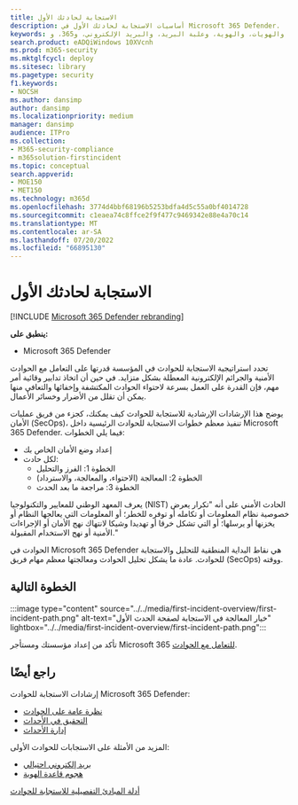 ```yaml
---
title: الاستجابة لحادثك الأول
description: أساسيات الاستجابة لحادثك الأول في Microsoft 365 Defender.
keywords: الحوادث، والتنبيهات، والتحقيق، والارتباط، والهجمات، والأجهزة، والمستخدمين، والهويات، والهوية، وعلبة البريد، والبريد الإلكتروني، و365، وmicrosoft، وm365، والاستجابة للحوادث، والهجمات الإلكترونية، والدراسة الذاتية، والتحذير، والتحذير، والإلحاق، والمستجيب للحوادث
search.product: eADQiWindows 10XVcnh
ms.prod: m365-security
ms.mktglfcycl: deploy
ms.sitesec: library
ms.pagetype: security
f1.keywords:
- NOCSH
ms.author: dansimp
author: dansimp
ms.localizationpriority: medium
manager: dansimp
audience: ITPro
ms.collection:
- M365-security-compliance
- m365solution-firstincident
ms.topic: conceptual
search.appverid:
- MOE150
- MET150
ms.technology: m365d
ms.openlocfilehash: 3774d4bbf68196b5253bdfa4d5c55a0bf4014728
ms.sourcegitcommit: c1eaea74c8ffce2f9f477c9469342e88e4a70c14
ms.translationtype: MT
ms.contentlocale: ar-SA
ms.lasthandoff: 07/20/2022
ms.locfileid: "66895130"
---
```

# <a name="responding-to-your-first-incident"></a>الاستجابة لحادثك الأول

[!INCLUDE [Microsoft 365 Defender rebranding](../includes/microsoft-defender.md)]

**ينطبق على:**
- Microsoft 365 Defender

تحدد استراتيجية الاستجابة للحوادث في المؤسسة قدرتها على التعامل مع الحوادث الأمنية والجرائم الإلكترونية المعطلة بشكل متزايد. في حين أن اتخاذ تدابير وقائية أمر مهم، فإن القدرة على العمل بسرعة لاحتواء الحوادث المكتشفة وإخفائها والتعافي منها يمكن أن تقلل من الأضرار وخسائر الأعمال.

يوضح هذا الإرشادات الإرشادية للاستجابة للحوادث كيف يمكنك، كجزء من فريق عمليات الأمان (SecOps)، تنفيذ معظم خطوات الاستجابة للحوادث الرئيسية داخل Microsoft 365 Defender. فيما يلي الخطوات:

- إعداد وضع الأمان الخاص بك
- لكل حادث:
  - الخطوة 1: الفرز والتحليل
  - الخطوة 2: المعالجة (الاحتواء، والمعالجة، والاسترداد)
  - الخطوة 3: مراجعة ما بعد الحدث

يعرف المعهد الوطني للمعايير والتكنولوجيا (NIST) الحادث الأمني على أنه "تكرار يعرض خصوصية نظام المعلومات أو تكامله أو توفره للخطر؛ أو المعلومات التي يعالجها النظام أو يخزنها أو يرسلها؛ أو التي تشكل خرقا أو تهديدا وشيكا لانتهاك نهج الأمان أو الإجراءات الأمنية أو نهج الاستخدام المقبولة."

الحوادث في Microsoft 365 Defender هي نقاط البداية المنطقية للتحليل والاستجابة للحوادث. عادة ما يشكل تحليل الحوادث ومعالجتها معظم مهام فريق (SecOps) ووقته.

## <a name="next-step"></a>الخطوة التالية

:::image type="content" source="../../media/first-incident-overview/first-incident-path.png" alt-text="خيار المعالجة في الاستجابة لصفحة الحدث الأول" lightbox="../../media/first-incident-overview/first-incident-path.png":::

تأكد من إعداد مؤسستك ومستأجر Microsoft 365 [للتعامل مع الحوادث](first-incident-prepare.md).

## <a name="see-also"></a>راجع أيضًا

إرشادات الاستجابة للحوادث Microsoft 365 Defender:

- [نظرة عامة على الحوادث](incidents-overview.md)
- [التحقيق في الأحداث](investigate-incidents.md)
- [إدارة الأحداث](manage-incidents.md)

المزيد من الأمثلة على الاستجابات للحوادث الأولى:

- [بريد إلكتروني احتيالي](first-incident-path-phishing.md)
- [هجوم قاعدة الهوية](first-incident-path-identity.md)

[أدلة المبادئ التفصيلية للاستجابة للحوادث](/security/compass/incident-response-playbooks)


